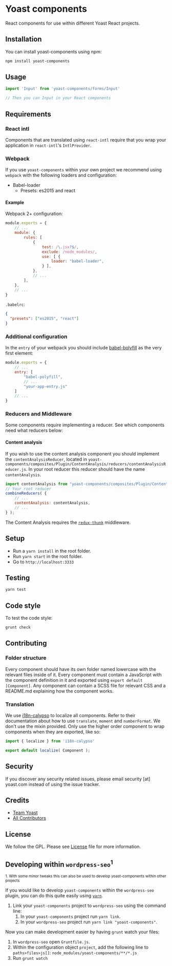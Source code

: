 # Yoast components

React components for use within different Yoast React projects.

## Installation

You can install yoast-components using npm:

```bash
npm install yoast-components
```

## Usage

```js
import 'Input' from 'yoast-components/forms/Input'

// Then you can Input in your React components
```

## Requirements

### React intl

Components that are translated using `react-intl` require that you wrap your application in `react-intl`'s `IntlProvider`.

### Webpack

If you use `yoast-components` within your own project we recommend using `webpack` with the following loaders and configuration:

* Babel-loader
  * Presets: es2015 and react
  
#### Example

Webpack 2+ configuration:
```js
module.exports = {
    // ...
    module: {
        rules: [
            {
                test: /\.jsx?$/,
                exclude: /node_modules/,
                use: [ {
                    loader: "babel-loader",
                } ],
            },
            // ...
        ],
    },
    // ...
}
```
`.babelrc`:
```json
{
  "presets": ["es2015", "react"]
}
```
  
### Additional configuration

In the `entry` of your webpack you should include [babel-bolyfill](https://babeljs.io/docs/usage/polyfill/#usage-in-node-browserify-webpack) as the very first element:

```js
module.exports = {
    // ...
    entry: [
        "babel-polyfill",
        // ...
        "your-app-entry.js"
    ]
    // ...
}
```

### Reducers and Middleware

Some components require implementing a reducer. See which components need what reducers below:

#### Content analysis

If you wish to use the content analysis component you should implement the `contentAnalysisReducer`, located in `yoast-components/composites/Plugin/ContentAnalysis/reducers/contentAnalysisReducer.js`. In your root reducer this reducer should have the name `contentAnalysis`.
```js
import contentAnalysis from "yoast-components/composites/Plugin/ContentAnalysis/reducers/contentAnalysisReducer.js";
// Your root reducer
combineReducers( {
    // ...
    contentAnalysis: contentAnalysis,
    // ...
} );
```

The Content Analysis requires the [`redux-thunk`](https://www.npmjs.com/package/redux-thunk) middleware.

## Setup
- Run a `yarn install` in the root folder.
- Run `yarn start` in the root folder.
- Go to `http://localhost:3333`

## Testing

```bash
yarn test
```

## Code style

To test the code style:

```bash
grunt check
```

## Contributing

### Folder structure

Every component should have its own folder named lowercase with the relevant files inside of it. Every component must contain a JavaScript with the component definition in it and exported using `export default [Component]`. Any component can contain a SCSS file for relevant CSS and a README.md explaining how the component works.

### Translation

We use [i18n-calypso](https://github.com/Automattic/i18n-calypso) to localize all components. Refer to their documentation about how to use `translate`, `moment` and `numberFormat`. We don't use the mixin provided. Only use the higher order component to wrap components when they are exported, like so:

```js
import { localize } from 'i18n-calypso'

export default localize( Component );
```

## Security

If you discover any security related issues, please email security [at] yoast.com instead of using the issue tracker.

## Credits

- [Team Yoast](https://github.com/orgs/Yoast/people)
- [All Contributors](https://github.com/Yoast/yoast-components/graphs/contributors)

## License

We follow the GPL. Please see [License](LICENSE) file for more information.

## Developing within `wordpress-seo`<sup>1</sup>
<sup>1. With some minor tweaks this can also be used to develop yoast-components within other projects</sup>

If you would like to develop `yoast-components` within the `wordpress-seo` plugin, you can do this quite easily using [`yarn`](https://yarnpkg.com/lang/en/).

1. Link your `yoast-components` project to `wordpress-seo` using the command line:
    1. In your `yoast-components` project run `yarn link`.
    2. In your `wordpress-seo` project run `yarn link "yoast-components"`.

Now you can make development easier by having `grunt` watch your files:
1. In `wordpress-seo` open `Gruntfile.js`.
2. Within the configuration object `project`, add the following line to `paths>files>js[]`:
    `node_modules/yoast-components/**/*.js`
3. Run `grunt watch`
